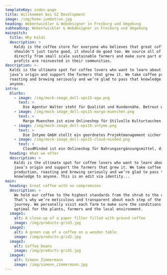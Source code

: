 ```yaml
---
templateKey: index-page
title: Willkommen bei SZ Development
image: /img/home-jumbotron.jpg
heading: Webentwickler & Webdesigner in Freiburg und Umgebung
subheading: Webentwickler & Webdesigner in Freiburg und Umgebung
mainpitch:
  title: Why Kaldi
  description: >
    Kaldi is the coffee store for everyone who believes that great coffee
    shouldn't just taste good, it should do good too. We source all of our beans
    directly from small scale sustainable farmers and make sure part of the
    profits are reinvested in their communities.
description: >-
  Kaldi is the ultimate spot for coffee lovers who want to learn about their
  java’s origin and support the farmers that grew it. We take coffee production,
  roasting and brewing seriously and we’re glad to pass that knowledge to
  anyone.
intro:
  blurbs:
    - image: /img/mock-image_dell-xps15-agw.png
      text: >
        Die Agentur Walter steht für Qualität und Kundennähe. Betreut wird deren Website sowie deren Kundschaft
    - image: /img/mock-image_dell-xps15-margo-muenchen.png
      text: >
        Margo Muenchen ist eine Onlineshop für Stilvolle Kulturtaschen. Der Shop wurde individuell konzipiert und erstellt
    - image: /img/mock-image_dell-xps15-intyme.png
      text: >
        Die Intyme GmbH stellt ein geordnetes Projektmanagement sicher. Eine Webapp auf Basis des MERN Stacks.
    - image: /img/mock-image_dell-xps15-cloud-minded.png
      text: >
        CloudMinded ist ein Onlineshop für Nahrungsergänzungsmittel, die den Focus des Konsumenten optimieren.
  heading: What we offer
  description: >
    Kaldi is the ultimate spot for coffee lovers who want to learn about their
    java’s origin and support the farmers that grew it. We take coffee
    production, roasting and brewing seriously and we’re glad to pass that
    knowledge to anyone. This is an edit via identity...
main:
  heading: Great coffee with no compromises
  description: >
    We hold our coffee to the highest standards from the shrub to the cup.
    That’s why we’re meticulous and transparent about each step of the coffee’s
    journey. We personally visit each farm to make sure the conditions are
    optimal for the plants, farmers and the local environment.
  image1:
    alt: A close-up of a paper filter filled with ground coffee
    image: /img/products-grid3.jpg
  image2:
    alt: A green cup of a coffee on a wooden table
    image: /img/products-grid2.jpg
  image3:
    alt: Coffee beans
    image: /img/products-grid1.jpg
  image4:
    alt: Simeon Zimmermann
    image: /img/simeon_zimmermann.jpg
---
```

